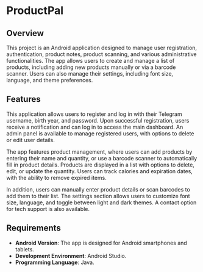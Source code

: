# ProductPal

## Overview

This project is an Android application designed to manage user registration, authentication, product notes, product scanning, and various administrative functionalities. The app allows users to create and manage a list of products, including adding new products manually or via a barcode scanner. Users can also manage their settings, including font size, language, and theme preferences.

## Features

This application allows users to register and log in with their Telegram username, birth year, and password. Upon successful registration, users receive a notification and can log in to access the main dashboard. An admin panel is available to manage registered users, with options to delete or edit user details.

The app features product management, where users can add products by entering their name and quantity, or use a barcode scanner to automatically fill in product details. Products are displayed in a list with options to delete, edit, or update the quantity. Users can track calories and expiration dates, with the ability to remove expired items.

In addition, users can manually enter product details or scan barcodes to add them to their list. The settings section allows users to customize font size, language, and toggle between light and dark themes. A contact option for tech support is also available.

## Requirements

- **Android Version**: The app is designed for Android smartphones and tablets.
- **Development Environment**: Android Studio.
- **Programming Language**: Java.
